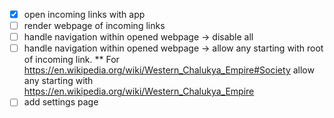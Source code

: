 * [x] open incoming links with app
* [ ] render webpage of incoming links
* [ ] handle navigation within opened webpage -> disable all
* [ ] handle navigation within opened webpage -> allow any starting with root of incoming link. 
** For https://en.wikipedia.org/wiki/Western_Chalukya_Empire#Society allow any starting with
https://en.wikipedia.org/wiki/Western_Chalukya_Empire 
* [ ] add settings page